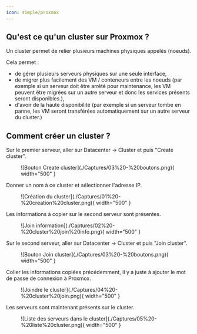 ```yaml
---
icon: simple/proxmox
---
```

## Qu'est ce qu'un cluster sur Proxmox ?

Un cluster permet de relier plusieurs machines physiques appelés (noeuds).

Cela permet :
- de gérer plusieurs serveurs physiques sur une seule interface,
- de migrer plus facilement des VM / conteneurs entre les noeuds (par exemple si un serveur doit être arrêté pour maintenance, les VM peuvent être migrées sur un autre serveur et donc les services présents seront disponibles.),
- d'avoir de la haute disponibilité (par exemple si un serveur tombe en panne, les VM seront transférées automatiquement sur un autre serveur du cluster.)

## Comment créer un cluster ?

Sur le premier serveur, aller sur Datacenter -> Cluster et puis "Create cluster".
<figure markdown="span">
  ![Bouton Create cluster](./Captures/03%20-%20boutons.png){ width="500" }
</figure>

Donner un nom à ce cluster et sélectionner l'adresse IP.
<figure markdown="span">
  ![Création du cluster](./Captures/01%20-%20creation%20cluster.png){ width="500" }
</figure>

Les informations à copier sur le second serveur sont présentes.
<figure markdown="span">
  ![Join information](./Captures/02%20-%20cluster%20join%20info.png){ width="500" }
</figure>

Sur le second serveur, aller sur Datacenter -> Cluster et puis "Join cluster".
<figure markdown="span">
  ![Bouton Join cluster](./Captures/03%20-%20boutons.png){ width="500" }
</figure>

Coller les informations copiées précédemment, il y a juste à ajouter le mot de passe de connexion à Proxmox.
<figure markdown="span">
  ![Joindre le cluster](./Captures/04%20-%20cluster%20join.png){ width="500" }
</figure>

Les serveurs sont maintenant présents sur le cluster.
<figure markdown="span">
  ![Liste des serveurs dans le cluster](./Captures/05%20-%20liste%20cluster.png){ width="500" }
</figure>
